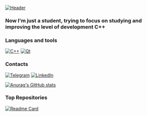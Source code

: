 
[![Header](https://avatars.mds.yandex.net/i?id=cd866a29327c78ef7aaa1a5dc27edef3-5192219-images-thumbs&n=13&exp=1)](https://github.com/LayTsyn)

### Now I'm just a student, trying to focus on studying and improving the level of development C++

### Languages and tools
[![C++](https://img.shields.io/badge/-C++-0D1117?style=for-the-badge&logo=C%2b%2b&logoColor=6296CC)](https://wikipedia.org/wiki/C++)
[![Qt](https://img.shields.io/badge/-Qt-0D1117?style=for-the-badge&logo=Qt&logoColor=40CD52)](https://wikipedia.org/wiki/Qt)

### Contacts

[![Telegram](https://img.shields.io/badge/-Telegram-0D1117?style=for-the-badge&logo=Telegram&logoColor=27A7E7)](https://t.me/LayTsyn)
[![LinkedIn](https://img.shields.io/badge/-LinkedIn-0D1117?style=for-the-badge&logo=LinkedIn&logoColor=016197)](https://wikipedia.org/wiki/Qt)

[![Anurag's GitHub stats](https://github-readme-stats.vercel.app/api?username=LayTsyn&show_icons=true&theme=tokyonight)](https://github.com/anuraghazra/github-readme-stats)

### Top Repositories
[![Readme Card](https://github-readme-stats.vercel.app/api/pin/?username=LayTsyn&repo=Matrix)](https://github.com/anuraghazra/github-readme-stats)
